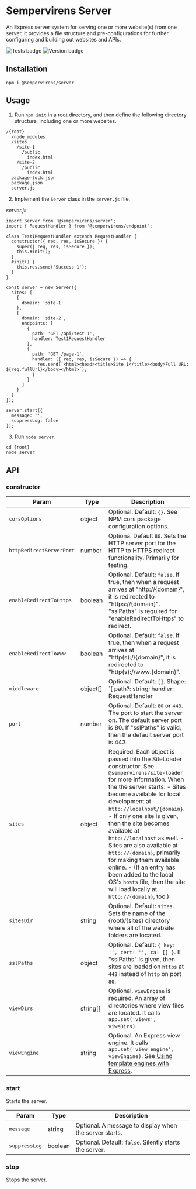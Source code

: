 # Sempervirens Server

An Express server system for serving one or more website(s) from one server, it provides a file structure and pre-configurations for further configuring and building out websites and APIs.

![Tests badge](https://github.com/lukedupuis/sempervirens-server/actions/workflows/main.yml/badge.svg?event=push) ![Version badge](https://img.shields.io/static/v1?label=Node&labelColor=30363c&message=16.x&color=blue)

## Installation

`npm i @sempervirens/server`

## Usage

1. Run `npm init` in a root directory, and then define the following directory structure, including one or more websites.

```
/{root}
  /node_modules
  /sites
    /site-1
      /public
        index.html
    /site-2
      /public
        index.html
  package-lock.json
  package.json
  server.js
```

2. Implement the `Server` class in the `server.js` file.

_server.js_
```
import Server from '@sempervirens/server';
import { RequestHandler } from '@sempervirens/endpoint';

class Test1RequestHandler extends RequestHandler {
  constructor({ req, res, isSecure }) {
    super({ req, res, isSecure });
    this.#init();
  }
  #init() {
    this.res.send('Success 1');
  }
}

const server = new Server({
  sites: [
    {
      domain: 'site-1'
    },
    {
      domain: 'site-2',
      endpoints: [
        {
          path: 'GET /api/test-1',
          handler: Test1RequestHandler
        },
        {
          path: 'GET /page-1',
          handler: ({ req, res, isSecure }) => {
            res.send(`<html><head><title>Site 1</title><body>Full URL: ${req.fullUrl}</body></html>`);
          }
        }
      ]
    }
  ]
});

server.start({
  message: '',
  suppressLog: false
});
```

3. Run `node server`.

```
cd {root}
node server
```

## API

### constructor

| Param  | Type | Description |
|--------|------|-------------|
| `corsOptions` | object | Optional. Default: `{}`. See NPM cors package configuration options. |
| `httpRedirectServerPort` | number | Optiona. Default `80`. Sets the HTTP server port for the HTTP to HTTPS redirect functionality. Primarily for testing. |
| `enableRedirectToHttps` | boolean | Optional. Default: `false`. If true, then when a request arrives at "http://{domain}", it is redirected to "https://{domain}". "sslPaths" is required for "enableRedirectToHttps" to redirect.|
| `enableRedirectToWww` | boolean | Optional. Default: `false`. If true, then when a request arrives at "http(s)://{domain}", it is redirected to "http(s)://www.{domain}". |
| `middleware` | object[] | Optional. Default: `[]`. Shape: `{ path?: string; handler: RequestHandler|function; }`. Adds server-level middleware to requests for all sites before the endpoints are called. If "path" is given, then it only adds the middleware to specified path. Otherwise, it adds the middleware to all paths. |
| `port` | number | Optional. Default: `80` or `443`. The port to start the server on. The default server port is 80. If "sslPaths" is valid, then the default server port is 443. |
| `sites` | object | Required. Each object is passed into the SiteLoader constructor. See `@sempervirens/site-loader` for more information. When the the server starts: - Sites become available for local development at `http://localhost/{domain}`. - If only one site is given, then the site becomes available at `http://localhost` as well. - Sites are also available at `http://{domain}`, primarily for making them available online. - (If an entry has been added to the local OS's `hosts` file, then the site will load locally at `http://{domain}`, too.) |
| `sitesDir` | string | Optional. Default: `sites`. Sets the name of the {root}/{sites} directory where all of the website folders are located. |
| `sslPaths` | object | Optional. Default: `{ key: '', cert: '', ca: [] }`. If "sslPaths" is given, then sites are loaded on `https` at `443` instead of `http` on port `80`. |
| `viewDirs` | string[] | Optional. `viewEngine` is required. An array of directories where view files are located. It calls `app.set('views', viweDirs)`. |
| `viewEngine` | string | Optional. An Express view engine. It calls `app.set('view engine', viewEngine)`. See [Using template engines with Express](https://expressjs.com/en/guide/using-template-engines.html). |

### start

Starts the server.

| Param  | Type | Description |
|--------|------|-------------|
| `message` | string | Optional. A message to display when the server starts. |
| `suppressLog` | boolean | Optional. Default: `false`. Silently starts the server. |

### stop

Stops the server.